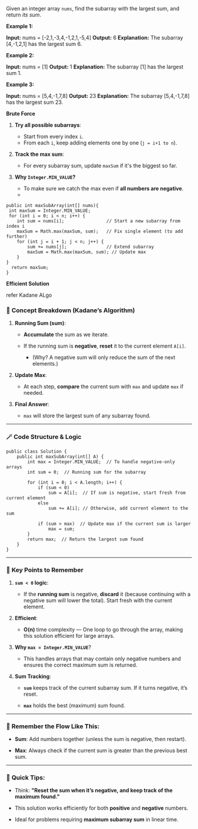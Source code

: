Given an integer array `nums`, find the subarray with the largest sum, and return _its sum_.

**Example 1:**

**Input:** nums = [-2,1,-3,4,-1,2,1,-5,4]
**Output:** 6
**Explanation:** The subarray [4,-1,2,1] has the largest sum 6.

**Example 2:**

**Input:** nums = [1]
**Output:** 1
**Explanation:** The subarray [1] has the largest sum 1.

**Example 3:**

**Input:** nums = [5,4,-1,7,8]
**Output:** 23
**Explanation:** The subarray [5,4,-1,7,8] has the largest sum 23.

**Brute Force**
1. **Try all possible subarrays**:
    - Start from every index `i`.
    - From each `i`, keep adding elements one by one (`j = i+1 to n`).
        
2. **Track the max sum**:
    - For every subarray sum, update `maxSum` if it's the biggest so far.
        
3. **Why `Integer.MIN_VALUE`?**
    - To make sure we catch the max even if **all numbers are negative**.
    -
```
public int maxSubArray(int[] nums){
 int maxSum = Integer.MIN_VALUE;
 for (int i = 0; i < n; i++) {
    int sum = nums[i];                // Start a new subarray from index i
    maxSum = Math.max(maxSum, sum);   // Fix single element (to add further)
    for (int j = i + 1; j < n; j++) {
        sum += nums[j];               // Extend subarray
        maxSum = Math.max(maxSum, sum); // Update max
    }
}
  return maxSum;
}
```

**Efficient Solution**

  refer Kadane ALgo
  
### 🧠 **Concept Breakdown (Kadane’s Algorithm)**

1. **Running Sum (sum)**:
    
    - **Accumulate** the sum as we iterate.
        
    - If the running sum is **negative**, **reset** it to the current element `A[i]`.
        
        - (Why? A negative sum will only reduce the sum of the next elements.)
            
2. **Update Max**:
    
    - At each step, **compare** the current sum with `max` and update `max` if needed.
        
3. **Final Answer**:
    
    - `max` will store the largest sum of any subarray found.
        

---

### 🪄 **Code Structure & Logic**

```
public class Solution {
    public int maxSubArray(int[] A) {
        int max = Integer.MIN_VALUE;  // To handle negative-only arrays
        int sum = 0;  // Running sum for the subarray

        for (int i = 0; i < A.length; i++) {
            if (sum < 0) 
                sum = A[i];  // If sum is negative, start fresh from current element
            else 
                sum += A[i]; // Otherwise, add current element to the sum

            if (sum > max)  // Update max if the current sum is larger
                max = sum;
        }
        return max;  // Return the largest sum found
    }
}

```

---

### 📌 **Key Points to Remember**

1. **`sum < 0` logic**:
    
    - If the **running sum** is negative, **discard** it (because continuing with a negative sum will lower the total). Start fresh with the current element.
        
2. **Efficient**:
    
    - **O(n)** time complexity — One loop to go through the array, making this solution efficient for large arrays.
        
3. **Why `max = Integer.MIN_VALUE`**?
    
    - This handles arrays that may contain only negative numbers and ensures the correct maximum sum is returned.
        
4. **Sum Tracking**:
    
    - **`sum`** keeps track of the current subarray sum. If it turns negative, it’s reset.
        
    - **`max`** holds the best (maximum) sum found.
        

---

### 🧩 **Remember the Flow Like This**:

- **Sum**: Add numbers together (unless the sum is negative, then restart).
    
- **Max**: Always check if the current sum is greater than the previous best sum.
    

---

### 📍 **Quick Tips**:

- Think: **"Reset the sum when it’s negative, and keep track of the maximum found."**
    
- This solution works efficiently for both **positive** and **negative** numbers.
    
- Ideal for problems requiring **maximum subarray sum** in linear time.





